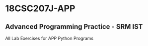 # 18CSC207J-APP
## Advanced Programming Practice - SRM IST 
All Lab Exercises for APP 
Python Programs
